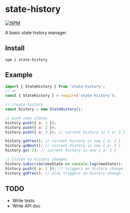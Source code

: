 # state-history

[![NPM](https://img.shields.io/npm/v/state-history.svg)](https://www.npmjs.com/package/state-history)

A basic state history manager.

## Install

`npm i state-history`

## Example

```js
import { StateHistory } from 'state-history';
// or
const { StateHistory } = require('state-history');

// create history
const history = new StateHistory();

// push some states
history.push({ a: 1 });
history.push({ a: 2 });
history.push({ a: 3 }); // current history is { a: 3 }

history.goPrev(); // current history is now { a: 2 }
history.goNext(); // current history is now { a: 3 }
history.go(-2); // current history is now { a: 1 }

// listen to history changes
history.subscribe(newState => console.log(newState));
history.push({ a: 1 }); // triggers an history change
history.goPrev(); // also triggers an history change
```

## TODO

- Write tests
- Write API doc
